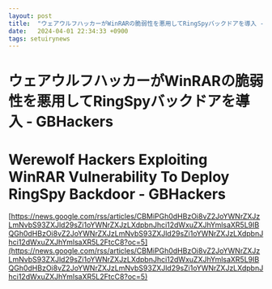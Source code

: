 ```yaml
---
layout: post
title:  "ウェアウルフハッカーがWinRARの脆弱性を悪用してRingSpyバックドアを導入 - GBHackers"
date:   2024-04-01 22:34:33 +0900
tags: setuirynews 
---
```


# ウェアウルフハッカーがWinRARの脆弱性を悪用してRingSpyバックドアを導入 - GBHackers



# Werewolf Hackers Exploiting WinRAR Vulnerability To Deploy RingSpy Backdoor - GBHackers

[https://news.google.com/rss/articles/CBMiPGh0dHBzOi8vZ2JoYWNrZXJzLmNvbS93ZXJld29sZi1oYWNrZXJzLXdpbnJhci12dWxuZXJhYmlsaXR5L9IBQGh0dHBzOi8vZ2JoYWNrZXJzLmNvbS93ZXJld29sZi1oYWNrZXJzLXdpbnJhci12dWxuZXJhYmlsaXR5L2FtcC8?oc=5](https://news.google.com/rss/articles/CBMiPGh0dHBzOi8vZ2JoYWNrZXJzLmNvbS93ZXJld29sZi1oYWNrZXJzLXdpbnJhci12dWxuZXJhYmlsaXR5L9IBQGh0dHBzOi8vZ2JoYWNrZXJzLmNvbS93ZXJld29sZi1oYWNrZXJzLXdpbnJhci12dWxuZXJhYmlsaXR5L2FtcC8?oc=5)

